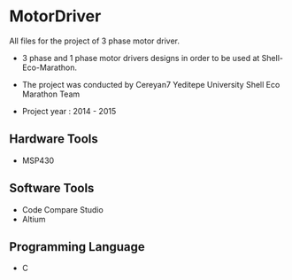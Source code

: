 # MotorDriver
All files for the project of 3 phase motor driver.

- 3 phase and 1 phase motor drivers designs in order to be used at Shell-Eco-Marathon.

- The project was conducted by Cereyan7 Yeditepe University Shell Eco Marathon Team

- Project year : 2014 - 2015

## Hardware Tools
- MSP430

## Software Tools
- Code Compare Studio
- Altium

## Programming Language
- C



